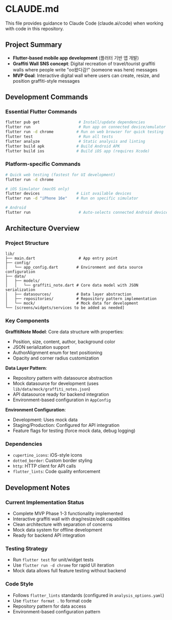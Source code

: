 # CLAUDE.md

This file provides guidance to Claude Code (claude.ai/code) when working with code in this repository.

## Project Summary
- **Flutter-based mobile app development** (플러터 기반 앱 개발)
- **Graffiti Wall SNS concept**: Digital recreation of travel/tourist graffiti walls where people write "oo왔다감!" (someone was here) messages
- **MVP Goal**: Interactive digital wall where users can create, resize, and position graffiti-style messages

## Development Commands

### Essential Flutter Commands
```bash
flutter pub get                 # Install/update dependencies
flutter run                     # Run app on connected device/emulator
flutter run -d chrome          # Run on web browser for quick testing
flutter test                    # Run all tests
flutter analyze                 # Static analysis and linting
flutter build apk              # Build Android APK
flutter build ios              # Build iOS app (requires Xcode)
```

### Platform-specific Commands
```bash
# Quick web testing (fastest for UI development)
flutter run -d chrome

# iOS Simulator (macOS only)
flutter devices                # List available devices
flutter run -d "iPhone 16e"    # Run on specific simulator

# Android 
flutter run                     # Auto-selects connected Android device
```

## Architecture Overview

### Project Structure
```
lib/
├── main.dart                   # App entry point
├── config/
│   └── app_config.dart        # Environment and data source configuration
├── data/
│   ├── models/
│   │   └── graffiti_note.dart # Core data model with JSON serialization
│   ├── datasources/           # Data layer abstraction
│   ├── repositories/          # Repository pattern implementation
│   └── mock/                  # Mock data for development
└── [screens/widgets/services to be added as needed]
```

### Key Components

**GraffitiNote Model**: Core data structure with properties:
- Position, size, content, author, background color
- JSON serialization support
- AuthorAlignment enum for text positioning
- Opacity and corner radius customization

**Data Layer Pattern**: 
- Repository pattern with datasource abstraction
- Mock datasource for development (uses `lib/data/mock/graffiti_notes.json`)
- API datasource ready for backend integration
- Environment-based configuration in `AppConfig`

**Environment Configuration**:
- Development: Uses mock data
- Staging/Production: Configured for API integration
- Feature flags for testing (force mock data, debug logging)

### Dependencies
- `cupertino_icons`: iOS-style icons
- `dotted_border`: Custom border styling
- `http`: HTTP client for API calls
- `flutter_lints`: Code quality enforcement

## Development Notes

### Current Implementation Status
- Complete MVP Phase 1-3 functionality implemented
- Interactive graffiti wall with drag/resize/edit capabilities
- Clean architecture with separation of concerns
- Mock data system for offline development
- Ready for backend API integration

### Testing Strategy
- Run `flutter test` for unit/widget tests
- Use `flutter run -d chrome` for rapid UI iteration
- Mock data allows full feature testing without backend

### Code Style
- Follows `flutter_lints` standards (configured in `analysis_options.yaml`)
- Use `flutter format .` to format code
- Repository pattern for data access
- Environment-based configuration pattern
